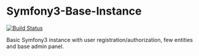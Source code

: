 # Symfony3-Base-Instance

[![Build Status](https://travis-ci.org/GrossumUA/Symfony3-Base-Instance.svg?branch=develop)](https://travis-ci.org/GrossumUA/Symfony3-Base-Instance)

Basic Symfony3 instance with user registration/authorization, few entities and base admin panel.

